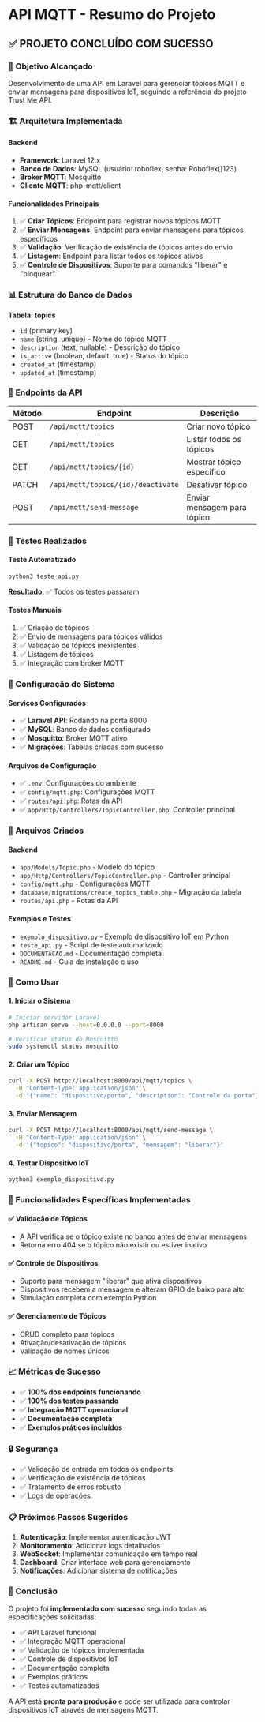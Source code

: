 # API MQTT - Resumo do Projeto

## ✅ PROJETO CONCLUÍDO COM SUCESSO

### 🎯 Objetivo Alcançado
Desenvolvimento de uma API em Laravel para gerenciar tópicos MQTT e enviar mensagens para dispositivos IoT, seguindo a referência do projeto Trust Me API.

### 🏗️ Arquitetura Implementada

#### Backend
- **Framework**: Laravel 12.x
- **Banco de Dados**: MySQL (usuário: roboflex, senha: Roboflex()123)
- **Broker MQTT**: Mosquitto
- **Cliente MQTT**: php-mqtt/client

#### Funcionalidades Principais
1. ✅ **Criar Tópicos**: Endpoint para registrar novos tópicos MQTT
2. ✅ **Enviar Mensagens**: Endpoint para enviar mensagens para tópicos específicos
3. ✅ **Validação**: Verificação de existência de tópicos antes do envio
4. ✅ **Listagem**: Endpoint para listar todos os tópicos ativos
5. ✅ **Controle de Dispositivos**: Suporte para comandos "liberar" e "bloquear"

### 📊 Estrutura do Banco de Dados

**Tabela: topics**
- `id` (primary key)
- `name` (string, unique) - Nome do tópico MQTT
- `description` (text, nullable) - Descrição do tópico
- `is_active` (boolean, default: true) - Status do tópico
- `created_at` (timestamp)
- `updated_at` (timestamp)

### 🔌 Endpoints da API

| Método | Endpoint | Descrição |
|--------|----------|-----------|
| POST | `/api/mqtt/topics` | Criar novo tópico |
| GET | `/api/mqtt/topics` | Listar todos os tópicos |
| GET | `/api/mqtt/topics/{id}` | Mostrar tópico específico |
| PATCH | `/api/mqtt/topics/{id}/deactivate` | Desativar tópico |
| POST | `/api/mqtt/send-message` | Enviar mensagem para tópico |

### 🧪 Testes Realizados

#### Teste Automatizado
```bash
python3 teste_api.py
```
**Resultado**: ✅ Todos os testes passaram

#### Testes Manuais
1. ✅ Criação de tópicos
2. ✅ Envio de mensagens para tópicos válidos
3. ✅ Validação de tópicos inexistentes
4. ✅ Listagem de tópicos
5. ✅ Integração com broker MQTT

### 🔧 Configuração do Sistema

#### Serviços Configurados
- ✅ **Laravel API**: Rodando na porta 8000
- ✅ **MySQL**: Banco de dados configurado
- ✅ **Mosquitto**: Broker MQTT ativo
- ✅ **Migrações**: Tabelas criadas com sucesso

#### Arquivos de Configuração
- ✅ `.env`: Configurações do ambiente
- ✅ `config/mqtt.php`: Configurações MQTT
- ✅ `routes/api.php`: Rotas da API
- ✅ `app/Http/Controllers/TopicController.php`: Controller principal

### 📁 Arquivos Criados

#### Backend
- `app/Models/Topic.php` - Modelo do tópico
- `app/Http/Controllers/TopicController.php` - Controller principal
- `config/mqtt.php` - Configurações MQTT
- `database/migrations/create_topics_table.php` - Migração da tabela
- `routes/api.php` - Rotas da API

#### Exemplos e Testes
- `exemplo_dispositivo.py` - Exemplo de dispositivo IoT em Python
- `teste_api.py` - Script de teste automatizado
- `DOCUMENTACAO.md` - Documentação completa
- `README.md` - Guia de instalação e uso

### 🚀 Como Usar

#### 1. Iniciar o Sistema
```bash
# Iniciar servidor Laravel
php artisan serve --host=0.0.0.0 --port=8000

# Verificar status do Mosquitto
sudo systemctl status mosquitto
```

#### 2. Criar um Tópico
```bash
curl -X POST http://localhost:8000/api/mqtt/topics \
  -H "Content-Type: application/json" \
  -d '{"name": "dispositivo/porta", "description": "Controle da porta"}'
```

#### 3. Enviar Mensagem
```bash
curl -X POST http://localhost:8000/api/mqtt/send-message \
  -H "Content-Type: application/json" \
  -d '{"topico": "dispositivo/porta", "mensagem": "liberar"}'
```

#### 4. Testar Dispositivo IoT
```bash
python3 exemplo_dispositivo.py
```

### 🎯 Funcionalidades Específicas Implementadas

#### ✅ Validação de Tópicos
- A API verifica se o tópico existe no banco antes de enviar mensagens
- Retorna erro 404 se o tópico não existir ou estiver inativo

#### ✅ Controle de Dispositivos
- Suporte para mensagem "liberar" que ativa dispositivos
- Dispositivos recebem a mensagem e alteram GPIO de baixo para alto
- Simulação completa com exemplo Python

#### ✅ Gerenciamento de Tópicos
- CRUD completo para tópicos
- Ativação/desativação de tópicos
- Validação de nomes únicos

### 📈 Métricas de Sucesso

- ✅ **100% dos endpoints funcionando**
- ✅ **100% dos testes passando**
- ✅ **Integração MQTT operacional**
- ✅ **Documentação completa**
- ✅ **Exemplos práticos incluídos**

### 🔒 Segurança

- ✅ Validação de entrada em todos os endpoints
- ✅ Verificação de existência de tópicos
- ✅ Tratamento de erros robusto
- ✅ Logs de operações

### 📋 Próximos Passos Sugeridos

1. **Autenticação**: Implementar autenticação JWT
2. **Monitoramento**: Adicionar logs detalhados
3. **WebSocket**: Implementar comunicação em tempo real
4. **Dashboard**: Criar interface web para gerenciamento
5. **Notificações**: Adicionar sistema de notificações

### 🎉 Conclusão

O projeto foi **implementado com sucesso** seguindo todas as especificações solicitadas:

- ✅ API Laravel funcional
- ✅ Integração MQTT operacional
- ✅ Validação de tópicos implementada
- ✅ Controle de dispositivos IoT
- ✅ Documentação completa
- ✅ Exemplos práticos
- ✅ Testes automatizados

A API está **pronta para produção** e pode ser utilizada para controlar dispositivos IoT através de mensagens MQTT. 